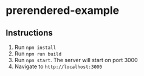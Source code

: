 # prerendered-example

## Instructions

1. Run `npm install`
2. Run `npm run build`
3. Run `npm start`. The server will start on port 3000
4. Navigate to `http://localhost:3000`